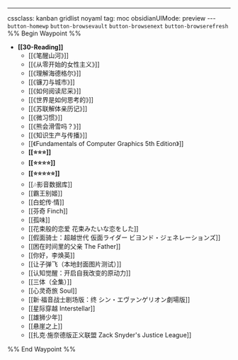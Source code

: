 ---
cssclass: kanban gridlist noyaml
tag: moc
obsidianUIMode: preview
--- `button-homewp`  `button-browsevault`  `button-browsenext` `button-browserefresh` 
%% Begin Waypoint %%
- **[[30-Reading]]**
	- [[《笔醒山河》]]
	- [[《从零开始的女性主义》]]
	- [[《理解海德格尔》]]
	- [[《镰刀与城市》]]
	- [[《如何阅读尼采》]]
	- [[《世界是如何思考的》]]
	- [[《苏联解体亲历记》]]
	- [[《微习惯》]]
	- [[《熊会滑雪吗？》]]
	- [[《知识生产与传播》]]
	- [[《Fundamentals of Computer Graphics 5th Edition》]]
	- **[[⭐️⭐️⭐️]]**
	- **[[⭐️⭐️⭐️⭐️]]**
	- **[[⭐️⭐️⭐️⭐️⭐️]]**
	- [[🎶影音数据库]]
	- [[霸王别姬]]
	- [[白蛇传·情]]
	- [[芬奇 Finch]]
	- [[孤味]]
	- [[花束般的恋爱 花束みたいな恋をした]]
	- [[假面骑士：超越世代 仮面ライダー ビヨンド・ジェネレーションズ]]
	- [[困在时间里的父亲 The Father]]
	- [[你好，李焕英]]
	- [[让子弹飞（本地封面图片测试）]]
	- [[认知觉醒：开启自我改变的原动力]]
	- [[三体（全集）]]
	- [[心灵奇旅 Soul]]
	- [[新·福音战士剧场版：终 シン・エヴァンゲリオン劇場版]]
	- [[星际穿越 Interstellar]]
	- [[雄狮少年]]
	- [[悬崖之上]]
	- [[扎克·施奈德版正义联盟 Zack Snyder's Justice League]]

%% End Waypoint %%